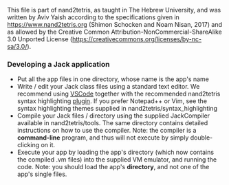 This file is part of nand2tetris, as taught in The Hebrew University,
and was written by Aviv Yaish according to the specifications given in  
https://www.nand2tetris.org (Shimon Schocken and Noam Nisan, 2017)
and as allowed by the Creative Common Attribution-NonCommercial-ShareAlike 3.0 
Unported License (https://creativecommons.org/licenses/by-nc-sa/3.0/).

### Developing a Jack application
- Put all the app files in one directory, whose name is the app's name
- Write / edit your Jack class files using a standard text editor. We recommend
  using [VSCode](https://code.visualstudio.com/) together with the recommended nand2tetris syntax highlighting
  [plugin](https://marketplace.visualstudio.com/items?itemName=loyio.Nand2Tetris-vscode).
  If you prefer Notepad++ or Vim, see the syntax highlighting themes supplied in
  nand2tetris/syntax_highlighting
- Compile your Jack files / directory using the supplied JackCompiler available
  in nand2tetris/tools. The same directory contains detailed instructions on how
  to use the compiler. Note: the compiler is a **command-line** program, and thus
  will not execute by simply double-clicking on it.
- Execute your app by loading the app's directory (which now contains
  the compiled .vm files) into the supplied VM emulator, and running the code.
  Note: you should load the app's **directory**, and not one of the app's
  single files.
